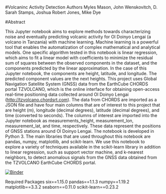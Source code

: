#Volcaninc Activity Detection
Authors 
Myles Mason, John Wenskovitch, D. Sarah Stamps, Joshua Robert Jones, Mike Dye

#Abstract

This Jupyter notebook aims to explore methods towards characterizing noise and eventually predicting volcanic activity for Ol Doinyo Lengai (a volcano in Tanzania) with machine learning. Machine learning is a powerful tool that enables the automatization of complex mathematical and analytical models. One specific algorithm tested in this notebook is linear regression, which aims to fit a linear model with coefficients to minimize the residual sum of squares between the observed components in the dataset, and the components predicted by the linear approximation. In the case of this Jupyter notebook, the components are height, latitude, and longitude. The predicted component values are the next heights. This project uses Global Navigation Satellite System  (GNSS) data from the EarthCube CHORDS portal TZVOLCANO, which is the online interface for obtaining open-access real-time positioning data collected around Ol Doinyo Lengai (http://tzvolcano.chordsrt.com). The data from CHORDS are imported as a JSON file and have four main columns that are of interest to this project that are height (m), longitude (decimal degrees), latitude (decimal degrees), and time (converted to seconds). The columns of interest are imported into the Jupyter notebook as measurements_height, measurement_lon, measurement_lat, and time, respectively. These data represent the positions of GNSS stations around Ol Doinyo Lengai. The notebook is developed in Python 3. The main libraries that are used throughout this notebook are pandas, numpy, matplotlib, and scikit-learn. We use this notebook to explore a variety of techniques available in the scikit-learn library in addition to linear regression, such as support vector machine, and k-nearest neighbors, to detect anomalous signals from the GNSS data obtained from the TZVOLCANO EarthCube CHORDS portal.



[![Binder](https://mybinder.org/badge_logo.svg)](https://mybinder.org/v2/gh/mylesm19/Volcaninc_Activity_Detection/HEAD)



Required Packages
six==1.15.0
pandas==1.1.3
numpy==1.19.2
matplotlib==3.3.2
seaborn==0.11.0
scikit-learn==0.23.2

